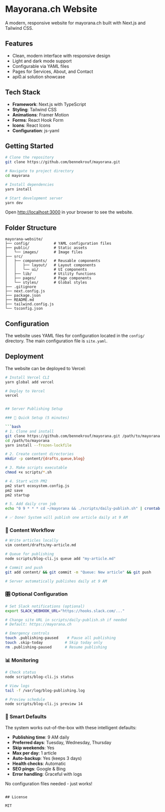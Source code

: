 # Mayorana.ch Website

A modern, responsive website for mayorana.ch built with Next.js and Tailwind CSS.

## Features

- Clean, modern interface with responsive design
- Light and dark mode support
- Configurable via YAML files
- Pages for Services, About, and Contact
- api0.ai solution showcase

## Tech Stack

- **Framework**: Next.js with TypeScript
- **Styling**: Tailwind CSS
- **Animations**: Framer Motion
- **Forms**: React Hook Form
- **Icons**: React Icons
- **Configuration**: js-yaml

## Getting Started

```bash
# Clone the repository
git clone https://github.com/bennekrouf/mayorana.git

# Navigate to project directory
cd mayorana

# Install dependencies
yarn install

# Start development server
yarn dev
```

Open [http://localhost:3000](http://localhost:3000) in your browser to see the website.

## Folder Structure

```
mayorana-website/
├── config/           # YAML configuration files
├── public/           # Static assets
│   └── images/       # Image files
├── src/
│   ├── components/   # Reusable components
│   │   ├── layout/   # Layout components
│   │   └── ui/       # UI components
│   ├── lib/          # Utility functions
│   ├── pages/        # Page components
│   └── styles/       # Global styles
├── .gitignore
├── next.config.js
├── package.json
├── README.md
├── tailwind.config.js
└── tsconfig.json
```

## Configuration

The website uses YAML files for configuration located in the `config/` directory. The main configuration file is `site.yaml`.

## Deployment

The website can be deployed to Vercel:

```bash
# Install Vercel CLI
yarn global add vercel

# Deploy to Vercel
vercel


## Server Publishing Setup

### 🚀 Quick Setup (5 minutes)

```bash
# 1. Clone and install
git clone https://github.com/bennekrouf/mayorana.git /path/to/mayorana
cd /path/to/mayorana
yarn install --frozen-lockfile

# 2. Create content directories
mkdir -p content/{drafts,queue,blog}

# 3. Make scripts executable
chmod +x scripts/*.sh

# 4. Start with PM2
pm2 start ecosystem.config.js
pm2 save
pm2 startup

# 5. Add daily cron job
echo "0 9 * * * cd ~/mayorana && ./scripts/daily-publish.sh" | crontab -

# ✅ Done! System will publish one article daily at 9 AM
```

### 📝 Content Workflow

```bash
# Write articles locally
vim content/drafts/my-article.md

# Queue for publishing  
node scripts/blog-cli.js queue add "my-article.md"

# Commit and push
git add content/ && git commit -m "Queue: New article" && git push

# Server automatically publishes daily at 9 AM
```

### 🎛️ Optional Configuration

```bash
# Set Slack notifications (optional)
export SLACK_WEBHOOK_URL="https://hooks.slack.com/..."

# Change site URL in scripts/daily-publish.sh if needed
# Default: https://mayorana.ch

# Emergency controls
touch .publishing-paused    # Pause all publishing
touch .skip-today          # Skip today only
rm .publishing-paused      # Resume publishing
```

### 📊 Monitoring

```bash
# Check status
node scripts/blog-cli.js status

# View logs  
tail -f /var/log/blog-publishing.log

# Preview schedule
node scripts/blog-cli.js preview 14
```

### 🔧 Smart Defaults

The system works out-of-the-box with these intelligent defaults:

- **Publishing time**: 9 AM daily
- **Preferred days**: Tuesday, Wednesday, Thursday  
- **Skip weekends**: Yes
- **Max per day**: 1 article
- **Auto-backup**: Yes (keeps 3 days)
- **Health checks**: Automatic
- **SEO pings**: Google & Bing
- **Error handling**: Graceful with logs

No configuration files needed - just works!
```

## License

MIT
